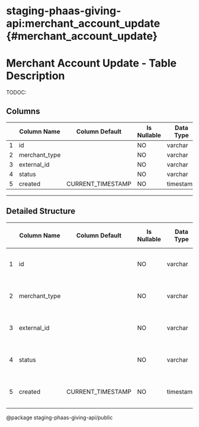 # staging-phaas-giving-api:merchant_account_update {#merchant_account_update}

# Merchant Account Update - Table Description

TODOC:

## Columns

| | Column Name | Column Default | Is Nullable | Data Type | Notes |
| ---- | ---- | ---- | ---- | ---- | ---- |
| 1 | id | | NO | varchar |  |
| 2 | merchant_type | | NO | varchar |  |
| 3 | external_id | | NO | varchar |  |
| 4 | status |  | NO | varchar |  |
| 5 | created | CURRENT_TIMESTAMP | NO | timestamp |  |
----
## Detailed Structure
| | Column Name | Column Default | Is Nullable | Data Type | Collation Name | Column Type | Column Key | Extra | Privileges | Column Comment | Generation Expression | Character Maximum Length | Character Octet Length | Character Set Name | Datetime Precision | Table Catalog | Table Schema | Table Name |
| ---- | ---- | ---- | ---- | ---- | ---- | ---- | ---- | ---- | ---- | ---- | ---- | ---- | ---- | ---- | ---- | ---- | ---- | ---- |
| 1 | id | | NO | varchar | latin1_swedish_ci | varchar(50) | PRI |  | select |  |  | 50 | 50 | latin1 | | def | staging-phaas-giving-api | merchant_account_update |
| 2 | merchant_type | | NO | varchar | latin1_swedish_ci | varchar(50) | MUL |  | select |  |  | 50 | 50 | latin1 | | def | staging-phaas-giving-api | merchant_account_update |
| 3 | external_id | | NO | varchar | latin1_swedish_ci | varchar(50) | MUL |  | select |  |  | 50 | 50 | latin1 | | def | staging-phaas-giving-api | merchant_account_update |
| 4 | status |  | NO | varchar | latin1_swedish_ci | varchar(255) |  |  | select |  |  | 255 | 255 | latin1 | | def | staging-phaas-giving-api | merchant_account_update |
| 5 | created | CURRENT_TIMESTAMP | NO | timestamp | | timestamp |  |  | select |  |  | | | | 0 | def | staging-phaas-giving-api | merchant_account_update |


@package staging-phaas-giving-api/public

